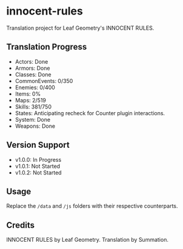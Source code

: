 # innocent-rules
Translation project for Leaf Geometry's INNOCENT RULES.

## Translation Progress
- Actors: Done
- Armors: Done
- Classes: Done
- CommonEvents: 0/350
- Enemies: 0/400
- Items: 0%
- Maps: 2/519
- Skills: 381/750
- States: Anticipating recheck for Counter plugin interactions.
- System: Done
- Weapons: Done

## Version Support
- v1.0.0: In Progress
- v1.0.1: Not Started
- v1.0.2: Not Started

## Usage
Replace the `/data` and `/js` folders with their respective counterparts.

## Credits
INNOCENT RULES by Leaf Geometry.
Translation by Summation.
